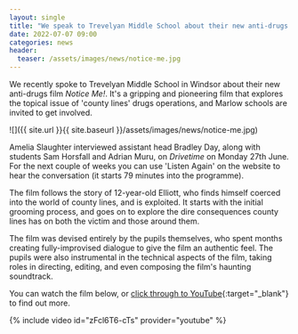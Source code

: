 ```yaml
---
layout: single
title: "We speak to Trevelyan Middle School about their new anti-drugs film"
date: 2022-07-07 09:00
categories: news
header:
  teaser: /assets/images/news/notice-me.jpg
---
```

We recently spoke to Trevelyan Middle School in Windsor about their new anti-drugs film *Notice Me!*. It's a gripping and pioneering film that explores the topical issue of 'county lines' drugs operations, and Marlow schools are invited to get involved. 

![]({{ site.url }}{{ site.baseurl }}/assets/images/news/notice-me.jpg)

Amelia Slaughter interviewed assistant head Bradley Day, along with students Sam Horsfall and Adrian Muru, on *Drivetime* on Monday 27th June. For the next couple of weeks you can use 'Listen Again' on the website to hear the conversation (it starts 79 minutes into the programme). 

The film follows the story of 12-year-old Elliott, who finds himself coerced into the world of county lines, and is exploited. It starts with the initial grooming process, and goes on to explore the dire consequences county lines has on both the victim and those around them. 

The film was devised entirely by the pupils themselves, who spent months creating fully-improvised dialogue to give the film an authentic feel. The pupils were also instrumental in the technical aspects of the film, taking roles in directing, editing, and even composing the film's haunting soundtrack. 

You can watch the film below, or [click through to YouTube](https://www.youtube.com/watch?v=zFcl6T6-cTs){:target="_blank"} to find out more. 

{% include video id="zFcl6T6-cTs" provider="youtube" %}
